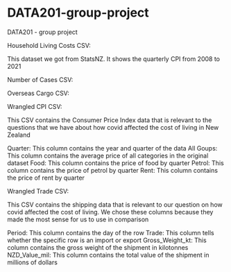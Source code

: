 # DATA201-group-project
DATA201 - group project




Household Living Costs CSV:

This dataset we got from StatsNZ. It shows the quarterly CPI from 2008 to 2021

Number of Cases CSV:



Overseas Cargo CSV:



Wrangled CPI CSV:

This CSV contains the Consumer Price Index data that is relevant to the questions that we have about how covid affected the cost of living in New Zealand

Quarter: This column contains the year and quarter of the data
All Goups: This column contains the average price of all categories in the original dataset
Food: This column contains the price of food by quarter
Petrol: This column contains the price of petrol by quarter
Rent: This column contains the price of rent by quarter


Wrangled Trade CSV:

This CSV contains the shipping data that is relevant to our question on how covid affected the cost of living. We chose these columns because they made the most sense for us to use in comparison

Period: This column contains the day of the row
Trade: This column tells whether the specific row is an import or export
Gross_Weight_kt: This column contains the gross weight of the shipment in kilotonnes
NZD_Value_mil: This column contains the total value of the shipment in millions of dollars
